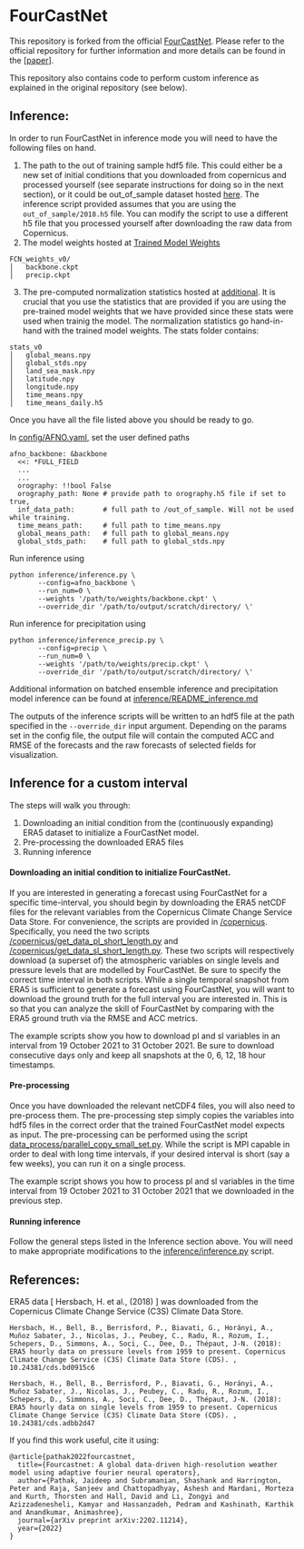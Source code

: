 # FourCastNet

This repository is forked from the official [FourCastNet](https://github.com/NVlabs/FourCastNet). Please refer to the official repository for further information and more details can be found in the \[[paper](https://arxiv.org/abs/2202.11214)\].

This repository also contains code to perform custom inference as explained in the original repository (see below).

## Inference:
In order to run FourCastNet in inference mode you will need to have the following files on hand.

1. The path to the out of training sample hdf5 file. This could either be a new set of initial conditions that you downloaded from copernicus and processed yourself (see separate instructions for doing so in the next section), or it could be out_of_sample dataset hosted [here](https://app.globus.org/file-manager?origin_id=945b3c9e-0f8c-11ed-8daf-9f359c660fbd&origin_path=%2F~%2Fdata%2F). The inference script provided assumes that you are using the ```out_of_sample/2018.h5``` file. You can modify the script to use a different h5 file that you processed yourself after downloading the raw data from Copernicus.
2. The model weights hosted at [Trained Model Weights](https://app.globus.org/file-manager?origin_id=945b3c9e-0f8c-11ed-8daf-9f359c660fbd&origin_path=%2F~%2Fmodel_weights%2F)
```
FCN_weights_v0/
│   backbone.ckpt  
│   precip.ckpt  
```
3. The pre-computed normalization statistics hosted at [additional](https://app.globus.org/file-manager?origin_id=945b3c9e-0f8c-11ed-8daf-9f359c660fbd&origin_path=%2F~%2Fadditional%2F). It is crucial that you use the statistics that are provided if you are using the pre-trained model weights that we have provided since these stats were used when trainig the model. The normalization statistics go hand-in-hand with the trained model weights. The stats folder contains:
```
stats_v0
│   global_means.npy  
│   global_stds.npy  
│   land_sea_mask.npy  
│   latitude.npy  
│   longitude.npy  
│   time_means.npy
│   time_means_daily.h5
```

Once you have all the file listed above you should be ready to go.

In [config/AFNO.yaml](config/AFNO.yaml), set the user defined paths

```
afno_backbone: &backbone
  <<: *FULL_FIELD
  ...
  ...
  orography: !!bool False 
  orography_path: None # provide path to orography.h5 file if set to true, 
  inf_data_path:       # full path to /out_of_sample. Will not be used while training.
  time_means_path:     # full path to time_means.npy
  global_means_path:   # full path to global_means.npy
  global_stds_path:    # full path to global_stds.npy

```


Run inference using

```
python inference/inference.py \
       --config=afno_backbone \
       --run_num=0 \
       --weights '/path/to/weights/backbone.ckpt' \
       --override_dir '/path/to/output/scratch/directory/ \' 
```

Run inference for precipitation using

```
python inference/inference_precip.py \
       --config=precip \
       --run_num=0 \
       --weights '/path/to/weights/precip.ckpt' \
       --override_dir '/path/to/output/scratch/directory/ \' 
```

Additional information on batched ensemble inference and precipitation model inference can be found at [inference/README_inference.md](inference/README_inference.md)

The outputs of the inference scripts will be written to an hdf5 file at the path specified in the ```--override_dir``` input argument. Depending on the params set in the config file, the output file will contain the computed ACC and RMSE of the forecasts and the raw forecasts of selected fields for visualization.

## Inference for a custom interval

The steps will walk you through:
1. Downloading an initial condition from the (continuously expanding) ERA5 dataset to initialize a FourCastNet model.
2. Pre-processing the downloaded ERA5 files
3. Running inference

#### Downloading an initial condition to initialize FourCastNet.

If you are interested in generating a forecast using FourCastNet for a specific time-interval, you should begin by downloading the ERA5 netCDF files for the relevant variables from the Copernicus Climate Change Service Data Store. For convenience, the scripts are provided in [/copernicus](/copernicus). Specifically, you need the two scripts [/copernicus/get_data_pl_short_length.py](/copernicus/get_data_pl_short_length.py) and [/copernicus/get_data_sl_short_length.py](/copernicus/get_data_sl_short_length.py). These two scripts will respectively download (a superset of) the atmospheric variables on single levels and pressure levels that are modelled by FourCastNet. Be sure to specify the correct time interval in both scripts. While a single temporal snapshot from ERA5 is sufficient to generate a forecast using FourCastNet, you will want to download the ground truth for the full interval you are interested in. This is so that you can analyze the skill of FourCastNet by comparing with the ERA5 ground truth via the RMSE and ACC metrics.

The example scripts show you how to download pl and sl variables in an interval from 19 October 2021 to 31 October 2021. Be sure to download consecutive days only and keep all snapshots at the 0, 6, 12, 18 hour timestamps.

#### Pre-processing

Once you have downloaded the relevant netCDF4 files, you will also need to pre-process them. The pre-processing step simply copies the variables into hdf5 files in the correct order that the trained FourCastNet model expects as input. The pre-processing can be performed using the script [data_process/parallel_copy_small_set.py](data_process/parallel_copy_small_set.py). While the script is MPI capable in order to deal with long time intervals, if your desired interval is short (say a few weeks), you can run it on a single process.

The example script shows you how to process pl and sl variables in the time interval from 19 October 2021 to 31 October 2021 that we downloaded in the previous step.

#### Running inference

Follow the general steps listed in the Inference section above. You will need to make appropriate modifications to the [inference/inference.py](inference/inference.py) script.







## References:

ERA5 data \[ Hersbach, H. et al., (2018) \] was downloaded from the Copernicus Climate Change Service (C3S) Climate Data Store.

```
Hersbach, H., Bell, B., Berrisford, P., Biavati, G., Horányi, A., Muñoz Sabater, J., Nicolas, J., Peubey, C., Radu, R., Rozum, I., Schepers, D., Simmons, A., Soci, C., Dee, D., Thépaut, J-N. (2018): ERA5 hourly data on pressure levels from 1959 to present. Copernicus Climate Change Service (C3S) Climate Data Store (CDS). , 10.24381/cds.bd0915c6

Hersbach, H., Bell, B., Berrisford, P., Biavati, G., Horányi, A., Muñoz Sabater, J., Nicolas, J., Peubey, C., Radu, R., Rozum, I., Schepers, D., Simmons, A., Soci, C., Dee, D., Thépaut, J-N. (2018): ERA5 hourly data on single levels from 1959 to present. Copernicus Climate Change Service (C3S) Climate Data Store (CDS). , 10.24381/cds.adbb2d47
```

If you find this work useful, cite it using:
```
@article{pathak2022fourcastnet,
  title={Fourcastnet: A global data-driven high-resolution weather model using adaptive fourier neural operators},
  author={Pathak, Jaideep and Subramanian, Shashank and Harrington, Peter and Raja, Sanjeev and Chattopadhyay, Ashesh and Mardani, Morteza and Kurth, Thorsten and Hall, David and Li, Zongyi and Azizzadenesheli, Kamyar and Hassanzadeh, Pedram and Kashinath, Karthik and Anandkumar, Animashree},
  journal={arXiv preprint arXiv:2202.11214},
  year={2022}
}
```



